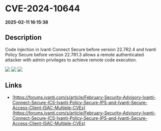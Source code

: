 # CVE-2024-10644

**2025-02-11 16:15:38**

## Description
Code injection in Ivanti Connect Secure before version 22.7R2.4 and Ivanti Policy Secure before version 22.7R1.3 allows a remote authenticated attacker with admin privileges to achieve remote code execution.

![](https://img.shields.io/static/v1?label=Score&message=9.1&color=red)
![](https://img.shields.io/static/v1?label=Severity&message=CRITICAL&color=red)
![](https://img.shields.io/static/v1?label=CWE&message=RCE&color=green)

## Links
- [https://forums.ivanti.com/s/article/February-Security-Advisory-Ivanti-Connect-Secure-ICS-Ivanti-Policy-Secure-IPS-and-Ivanti-Secure-Access-Client-ISAC-Multiple-CVEs](https://forums.ivanti.com/s/article/February-Security-Advisory-Ivanti-Connect-Secure-ICS-Ivanti-Policy-Secure-IPS-and-Ivanti-Secure-Access-Client-ISAC-Multiple-CVEs)
